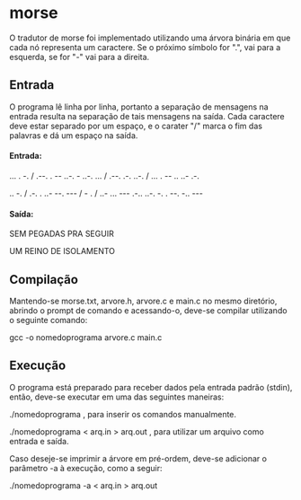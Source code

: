 # morse

  O tradutor de morse foi implementado utilizando uma árvora binária em que cada nó representa um caractere. Se o próximo símbolo for ".", vai para a esquerda, se for "-" vai para a direita.
  
## Entrada
  O programa lê linha por linha, portanto a separação de mensagens na entrada resulta na separação de tais mensagens na saída.
  Cada caractere deve estar separado por um espaço, e o carater "/" marca o fim das palavras e dá um espaço na saída.
  
#### Entrada: 

   ... . -. / .--. . -- ..-. - ..-. ... / .--. .-. ..-. / ... . -- .. ..- .-.

   .. -. / .-. . ..- --. --- / - . / ..- ... --- .-.. ..-. -. . --. -.. ---
   
#### Saída:
   SEM PEGADAS PRA SEGUIR
   
   UM REINO DE ISOLAMENTO

## Compilação
  Mantendo-se morse.txt, arvore.h, arvore.c e main.c no mesmo diretório, abrindo o prompt de comando e acessando-o, deve-se compilar utilizando o seguinte comando:


gcc -o nomedoprograma arvore.c main.c


## Execução


  O programa está preparado para receber dados pela entrada padrão (stdin), então, deve-se executar em uma das seguintes maneiras:


./nomedoprograma , para inserir os comandos manualmente.

./nomedoprograma < arq.in > arq.out , para utilizar um arquivo como entrada e saída.
	
  
  Caso deseje-se imprimir a árvore em pré-ordem, deve-se adicionar o parâmetro -a à execução, como a seguir:

./nomedoprograma -a < arq.in > arq.out
